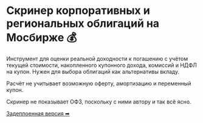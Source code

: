 # Скринер корпоративных и региональных облигаций на Мосбирже 💰

Инструмент для оценки реальной доходности к погашению с учётом текущей стоимости, накопленного купонного дохода,
комиссий и НДФЛ на купон. Нужен для выбора облигаций как альтернативы вкладу.

Расчёт не учитывает возможную оферту, амортизацию и переменный купон.

Скринер не показывает ОФЗ, поскольку с ними автору и так всё ясно.

[Задеплоенная версия ➡](https://arusak.github.io/bonds/)
